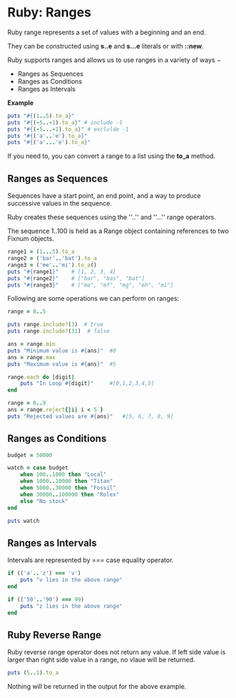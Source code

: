 # Ruby: Ranges

Ruby range represents a set of values with a beginning and an end.

They can be constructed using **s..e** and **s...e** literals or with **::new**.

Ruby supports ranges and allows us to use ranges in a variety of ways −
- Ranges as Sequences
- Ranges as Conditions
- Ranges as Intervals

**Example**
```ruby
puts "#{(1..5).to_a}"
puts "#{(-5..-1).to_a}" # include -1
puts "#{(-5...-1).to_a}" # exclulde -1
puts "#{('a'..'e').to_a}"
puts "#{('a'...'e').to_a}"
```
If you need to, you can convert a range to a list using the **to_a** method.

## Ranges as Sequences
Sequences have a start point, an end point, and a way to produce successive values in the sequence.

Ruby creates these sequences using the ''..'' and ''...'' range operators.

The sequence 1..100 is held as a Range object containing references to two Fixnum objects.
```ruby
range1 = (1...5).to_a
range2 = ('bar'..'bat').to_a
range3 = ('me'..'mi').to_a()
puts "#{range1}"    # [1, 2, 3, 4]
puts "#{range2}"    # ["bar", "bas", "bat"]
puts "#{range3}"    # ["me", "mf", "mg", "mh", "mi"]
```
Following are some operations we can perform on ranges:
```ruby
range = 0..5

puts range.include?(3)  # true
puts range.include?(31)  # false

ans = range.min
puts "Minimum value is #{ans}"  #0
ans = range.max
puts "Maximum value is #{ans}"  #5

range.each do |digit|
    puts "In Loop #{digit}"     #[0,1,2,3,4,5]
end

range = 0..9
ans = range.reject{|i| i < 5 }
puts "Rejected values are #{ans}"   #[5, 6, 7, 8, 9]
```
## Ranges as Conditions
```ruby
budget = 50000

watch = case budget
    when 100..1000 then "Local"
    when 1000..10000 then "Titan"
    when 5000..30000 then "Fossil"
    when 30000..100000 then "Rolex"
    else "No stock"
end

puts watch
```

## Ranges as Intervals
Intervals are represented by === case equality operator.
```ruby
if (('a'..'z') === 'v')
    puts "v lies in the above range"
end

if (('50'..'90') === 99)
    puts "z lies in the above range"
end
```

## Ruby Reverse Range
Ruby reverse range operator does not return any value. If left side value is larger than right side value in a range, no vlaue will be returned.

```ruby
puts (5..1).to_a
```
Nothing will be returned in the output for the above example.